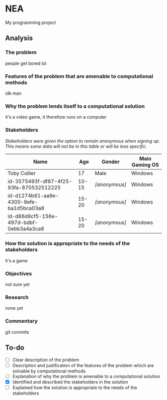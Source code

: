 # NEA

My programming project

## Analysis

### The problem

people get bored lol

<!-- TODO: add actual stuff here -->

### Features of the problem that are amenable to computational methods

idk man
<!-- TODO: add actual stuff here too -->

### Why the problem lends itself to a computational solution

it's a video game, it therefore runs on a computer
<!-- TODO: add actual stuff. what isn't todo tbh -->

### Stakeholders

*Stakeholders were given the option to remain anonymous when signing up. This means some data will not be in this table or will be less specific.*

Name | Age | Gender | Main Gaming OS
--- | --- | --- | ---
Toby Collier | 17 | Male | Windows
id-3575493f-df87-4f25-93fa-870532512225 | 10-15 | *\[anonymous\]* | Windows
id-d1274b61-aa9e-4300-8efe-ba1d5bca03a8 | 15-20 | *\[anonymous\]* | Windows
id-d86d8cf5-156e-497d-bdbf-0ebb3a4a3ca8 | 15-20 | *\[anonymous\]* | Windows

<!-- TODO: get more stakeholders -->

### How the solution is appropriate to the needs of the stakeholders

it's a game
<!-- TODO: add actual stuff -->

### Objectives

not sure yet
<!-- TODO: objectify -->

### Research

none yet
<!-- TODO: play games for science -->

### Commentary

git commits
<!-- TODO: something idk -->

## To-do

- [ ] Clear description of the problem
- [ ] Description and justification of the features of the problem which are solvable by computational methods
- [ ] Explanation of why the problem is amenable to a computational solution
- [x] Identified and described the stakeholders in the solution
- [ ] Explained how the solution is appropriate to the needs of the stakeholders
